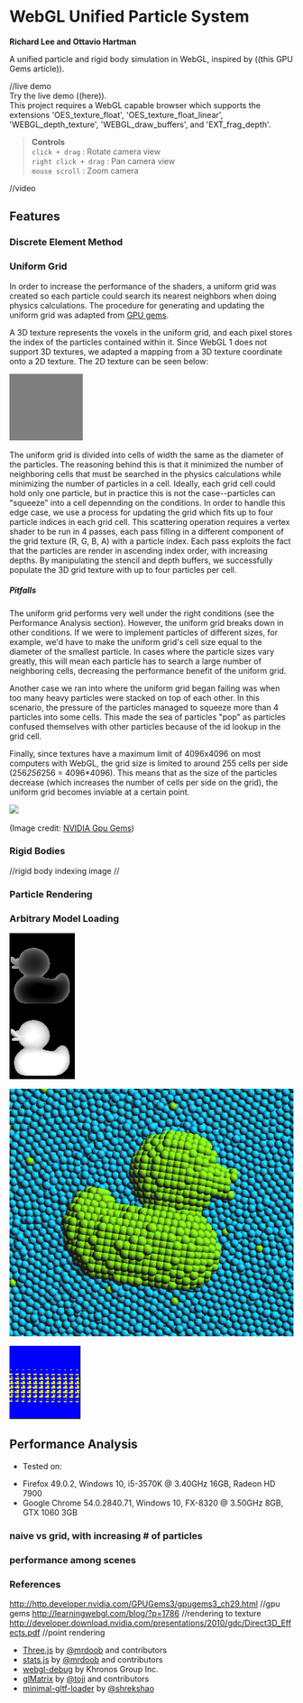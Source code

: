 WebGL Unified Particle System
======================

**Richard Lee and Ottavio Hartman**

A unified particle and rigid body simulation in WebGL, inspired by ((this GPU Gems article)).<br>


//live demo <br>
Try the live demo ((here)).<br>
This project requires a WebGL capable browser which supports the extensions 'OES_texture_float',
'OES_texture_float_linear', 'WEBGL_depth_texture', 'WEBGL_draw_buffers', and 'EXT_frag_depth'.
>**Controls**<br>
>`click + drag` : Rotate camera view<br>
>`right click + drag` : Pan camera view<br>
>`mouse scroll` : Zoom camera

//video

## Features

### Discrete Element Method

### Uniform Grid
In order to increase the performance of the shaders, a uniform grid was created so each particle could search its nearest neighbors when doing physics calculations. The procedure for generating and updating the uniform grid was adapted from [GPU gems](http://http.developer.nvidia.com/GPUGems3/gpugems3_ch29.html).

A 3D texture represents the voxels in the uniform grid, and each pixel stores the index of the particles contained within it. Since WebGL 1 does not support 3D textures, we adapted a mapping from a 3D texture coordinate onto a 2D texture. The 2D texture can be seen below:

![](img/3D_grid.gif)

The uniform grid is divided into cells of width the same as the diameter of the particles. The reasoning behind this is that it minimized the number of neighboring cells that must be searched in the physics calculations while minimizing the number of particles in a cell. Ideally, each grid cell could hold only one particle, but in practice this is not the case--particles can "squeeze" into a cell depennding on the conditions. In order to handle this edge case, we use a process for updating the grid which fits up to four particle indices in each grid cell. This scattering operation requires a vertex shader to be run in 4 passes, each pass filling in a different component of the grid texture (R, G, B, A) with a particle index. Each pass exploits the fact that the particles are render in ascending index order, with increasing depths. By manipulating the stencil and depth buffers, we successfully populate the 3D grid texture with up to four particles per cell.

##### Pitfalls
The uniform grid performs very well under the right conditions (see the Performance Analysis section). However, the uniform grid breaks down in other conditions. If we were to implement particles of different sizes, for example, we'd have to make the uniform grid's cell size equal to the diameter of the smallest particle. In cases where the particle sizes vary greatly, this will mean each particle has to search a large number of neighboring cells, decreasing the performance benefit of the uniform grid.

Another case we ran into where the uniform grid began failing was when too many heavy particles were stacked on top of each other. In this scenario, the pressure of the particles managed to squeeze more than 4 particles into some cells. This made the sea of particles "pop" as particles confused themselves with other particles because of the id lookup in the grid cell. 

Finally, since textures have a maximum limit of 4096x4096 on most computers with WebGL, the grid size is limited to around 255 cells per side (256*256*256 = 4096*4096). This means that as the size of the particles decrease (which increases the number of cells per side on the grid), the uniform grid becomes inviable at a certain point.

![](http://http.developer.nvidia.com/GPUGems3/elementLinks/29fig08.jpg)

(Image credit: [NVIDIA Gpu Gems](http://http.developer.nvidia.com/GPUGems3/gpugems3_ch29.html))

### Rigid Bodies
//rigid body indexing image
//

### Particle Rendering

### Arbitrary Model Loading
![](img/depth_ducks.PNG)

![](img/duck_final.PNG)

![](img/duck_voxel.PNG)
## Performance Analysis

- Tested on:
 * Firefox 49.0.2, Windows 10, i5-3570K @ 3.40GHz 16GB, Radeon HD 7900
 * Google Chrome 54.0.2840.71, Windows 10, FX-8320 @ 3.50GHz 8GB, GTX 1060 3GB

### naive vs grid, with increasing # of particles
### performance among scenes


### References
http://http.developer.nvidia.com/GPUGems3/gpugems3_ch29.html //gpu gems
http://learningwebgl.com/blog/?p=1786 //rendering to texture
http://developer.download.nvidia.com/presentations/2010/gdc/Direct3D_Effects.pdf //point rendering

* [Three.js](https://github.com/mrdoob/three.js) by [@mrdoob](https://github.com/mrdoob) and contributors
* [stats.js](https://github.com/mrdoob/stats.js) by [@mrdoob](https://github.com/mrdoob) and contributors
* [webgl-debug](https://github.com/KhronosGroup/WebGLDeveloperTools) by Khronos Group Inc.
* [glMatrix](https://github.com/toji/gl-matrix) by [@toji](https://github.com/toji) and contributors
* [minimal-gltf-loader](https://github.com/shrekshao/minimal-gltf-loader) by [@shrekshao](https://github.com/shrekshao)
